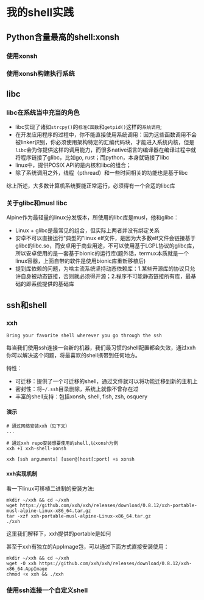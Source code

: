 # 我的shell实践

## Python含量最高的shell:xonsh

### 使用xonsh

### 使用xonsh构建执行系统

## libc

### libc在系统当中充当的角色
* libc实现了诸如`strcpy()`的`标准C函数`和`getpid()`这样的`系统调用`;
* 在开发应用程序的过程中，你不能直接使用系统调用：因为这些函数调用不会被linker识别，你必须使用架构特定的汇编代码块，才能进入系统内核，但是`libc`会为你提供这样的调用能力，而很多native语言的编译器在编译过程中就将程序链接了glibc，比如go, rust；而python，本身就链接了libc
* linux中，提供POSIX API的是内核和libc的组合；
* 除了系统调用之外，线程（pthread）和一些时间相关的功能也是基于libc

综上所述，大多数计算机系统要能正常运行，必须得有一个合适的libc库

### 关于glibc和musl libc
Alpine作为最轻量的linux分发版本，所使用的libc库是musl，他和glibc：
* Linux + glibc是最常见的组合，但实际上两者并没有绑定关系
* 安卓不可以直接运行"典型的"linux elf文件，是因为大多数elf文件会链接基于glibc的libc.so，而安卓用于商业用途，不可以使用基于LGPL协议的glibc库，所以安卓使用的是一套基于bionic的运行库(题外话，termux本质就是一个linux容器，上面自带的软件是使用bionic库重新移植后)
* 提到库依赖的问题，为啥主流系统坚持动态依赖库：1.某些开源库的协议只允许自身被动态链接，否则就必须得开源；2.程序不可能静态链接所有库，最基础的即系统提供的基础库


## ssh和shell

### xxh
`Bring your favorite shell wherever you go through the ssh`

每当我们使用ssh连接一台新的机器，我们最习惯的shell配置都会失效，通过xxh你可以解决这个问题，将最喜欢的shell携带到任何地方。

特性：
* 可迁移：提供了一个可迁移的shell，通过文件就可以将功能迁移到新的主机上
* 密封性：将`~/.ssh`目录删除，系统上就像不曾存在过
* 丰富的shell支持：包括xonsh, shell, fish, zsh, osquery

#### 演示

```shell
# 通过网络安装xxh（见下文）
...

# 通过xxh repo安装想要使用的shell,以xonsh为例
xxh +I xxh-shell-xonsh

xxh [ssh arguments] [user@]host[:port] +s xonsh
```


#### xxh实现机制
看一下linux可移植二进制的安装方法:
```shell
mkdir ~/xxh && cd ~/xxh
wget https://github.com/xxh/xxh/releases/download/0.8.12/xxh-portable-musl-alpine-Linux-x86_64.tar.gz
tar -xzf xxh-portable-musl-alpine-Linux-x86_64.tar.gz
./xxh
```
这里我们解释下，xxh提供的portable是如何

甚至于xxh有独立的AppImage包，可以通过下面方式直接安装使用：
```shell
mkdir ~/xxh && cd ~/xxh
wget -O xxh https://github.com/xxh/xxh/releases/download/0.8.12/xxh-x86_64.AppImage
chmod +x xxh && ./xxh
```

### 使用ssh连接一个自定义shell
